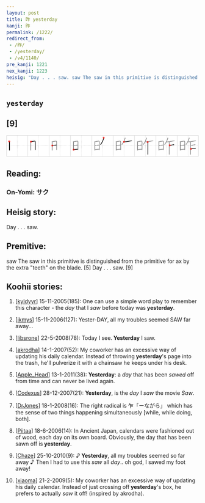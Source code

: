 ```yaml
---
layout: post
title: 昨 yesterday
kanji: 昨
permalink: /1222/
redirect_from:
 - /昨/
 - /yesterday/
 - /v4/1140/
pre_kanji: 1221
nex_kanji: 1223
heisig: "Day . . . saw. saw The saw in this primitive is distinguished from the primitive for ax by the extra &quot;teeth&quot; on the blade. [5] Day . . . saw. [9]"
---
```


## `yesterday`

## [9]

<div class="stroke"><img src="../images/E698A8.png" /></div>

## Reading:

### On-Yomi: サク

## Heisig story:

Day . . . saw.

## Premitive:

saw The saw in this primitive is distinguished from the primitive for ax by the extra &quot;teeth&quot; on the blade. [5] Day . . . saw. [9]

## Koohii stories:

1) [<a href="http://kanji.koohii.com/profile/kyldyyr">kyldyyr</a>] 15-11-2005(185): One can use a simple word play to remember this character - the <em>day</em> that I <em>saw</em> before today was<strong> yesterday</strong>.

2) [<a href="http://kanji.koohii.com/profile/ikmys">ikmys</a>] 15-11-2006(127): Yester-DAY, all my troubles seemed SAW far away...

3) [<a href="http://kanji.koohii.com/profile/libsrone">libsrone</a>] 22-5-2008(78): Today I see.<strong> Yesterday</strong> I saw.

4) [<a href="http://kanji.koohii.com/profile/akrodha">akrodha</a>] 14-1-2007(52): My coworker has an excessive way of updating his daily calendar. Instead of throwing<strong> yesterday</strong>&#039;s page into the trash, he&#039;ll pulverize it with a chainsaw he keeps under his desk.

5) [<a href="http://kanji.koohii.com/profile/Apple_Head">Apple_Head</a>] 13-1-2011(38): <strong>Yesterday</strong>: a <em>day</em> that has been <em>sawed</em> off from time and can never be lived again.

6) [<a href="http://kanji.koohii.com/profile/Codexus">Codexus</a>] 28-12-2007(21): <strong>Yesterday</strong>, is the <em>day</em> I <em>saw</em> the movie <em>Saw</em>.

7) [<a href="http://kanji.koohii.com/profile/DrJones">DrJones</a>] 18-1-2008(16): The right radical is 乍「ーながら」 which has the sense of two things happening simultaneously [while, while doing, both].

8) [<a href="http://kanji.koohii.com/profile/Piitaa">Piitaa</a>] 18-6-2006(14): In Ancient Japan, calendars were fashioned out of wood, each day on its own board. Obviously, the day that has been sawn off is<strong> yesterday</strong>.

9) [<a href="http://kanji.koohii.com/profile/Chaze">Chaze</a>] 25-10-2010(9): ♪<strong> Yesterday</strong>, all my troubles seemed so far away ♪ Then I had to use this <em>saw</em> all <em>day</em>.. oh god, I sawed my foot away!

10) [<a href="http://kanji.koohii.com/profile/xiaoma">xiaoma</a>] 21-2-2009(5): My coworker has an excessive way of updating his daily calendar. Instead of just crossing off<strong> yesterday</strong>&#039;s box, he prefers to actually <em>saw</em> it off! (inspired by akrodha).
